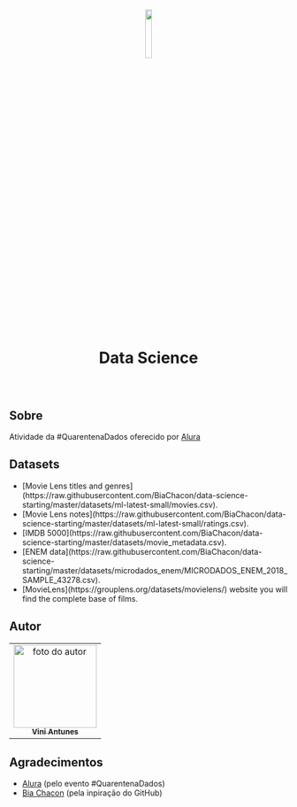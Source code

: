 <h1 align="center">
  <img src="https://www.alura.com.br/assets/api/cursos/data-science-primeiros-passos.svg" float="center" width=15%/>
<p align="center">
  <strong align="center">Data Science</strong>
</p>
</h1> 
<br>

## Sobre
Atividade da #QuarentenaDados oferecido por [Alura](https://github.com/alura-cursos)

## Datasets
<ul>
    <li>[Movie Lens titles and genres](https://raw.githubusercontent.com/BiaChacon/data-science-starting/master/datasets/ml-latest-small/movies.csv).</li>
    <li>[Movie Lens notes](https://raw.githubusercontent.com/BiaChacon/data-science-starting/master/datasets/ml-latest-small/ratings.csv).</li>
    <li>[IMDB 5000](https://raw.githubusercontent.com/BiaChacon/data-science-starting/master/datasets/movie_metadata.csv).</li>
    <li>[ENEM data](https://raw.githubusercontent.com/BiaChacon/data-science-starting/master/datasets/microdados_enem/MICRODADOS_ENEM_2018_SAMPLE_43278.csv).</li>
    <li>[MovieLens](https://grouplens.org/datasets/movielens/) website you will find the complete base of films.</li>
</ul>


## Autor 
<table>
  <tr>
    <td align="center"><a href="https://github.com/ViniViniAntunes"><img src="https://avatars0.githubusercontent.com/u/57882903?s=460&u=caee8cc76060b036952e169feba0449f2d43519e&v=4" width="150px;" alt="foto do autor"/><br /><sub><b>Vini Antunes</b></sub></a><br /></td>
  <tr>
</table>

## Agradecimentos
<ul>
  <li><a href="https://github.com/alura-cursos">Alura</a> (pelo evento #QuarentenaDados)</li>
  <li><a href="https://github.com/BiaChacon">Bia Chacon</a> (pela inpiração do GitHub)</li>
</ul>
